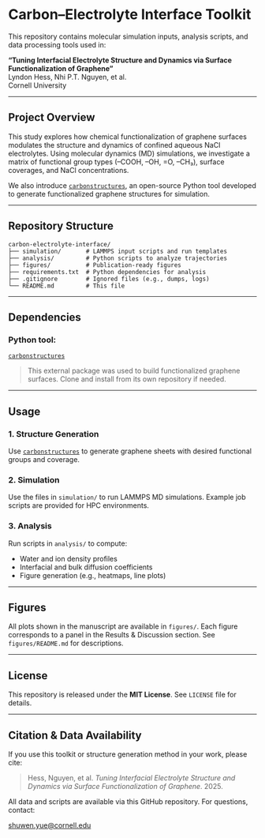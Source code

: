 # Carbon–Electrolyte Interface Toolkit

This repository contains molecular simulation inputs, analysis scripts, and data processing tools used in:

**“Tuning Interfacial Electrolyte Structure and Dynamics via Surface Functionalization of Graphene”**  
Lyndon Hess, Nhi P.T. Nguyen, et al.  
Cornell University

---

## Project Overview

This study explores how chemical functionalization of graphene surfaces modulates the structure and dynamics of confined aqueous NaCl electrolytes. Using molecular dynamics (MD) simulations, we investigate a matrix of functional group types (–COOH, –OH, =O, –CH₃), surface coverages, and NaCl concentrations.

We also introduce [`carbonstructures`](https://github.com/YueGroup/carbonstructures), an open-source Python tool developed to generate functionalized graphene structures for simulation.

---

## Repository Structure

```
carbon-electrolyte-interface/
├── simulation/       # LAMMPS input scripts and run templates
├── analysis/         # Python scripts to analyze trajectories
├── figures/          # Publication-ready figures
├── requirements.txt  # Python dependencies for analysis
├── .gitignore        # Ignored files (e.g., dumps, logs)
└── README.md         # This file
```

---

## Dependencies

### Python tool: 
[`carbonstructures`](https://github.com/YueGroup/carbonstructures)

> This external package was used to build functionalized graphene surfaces. Clone and install from its own repository if needed.

---

## Usage

### 1. Structure Generation
Use [`carbonstructures`](https://github.com/YueGroup/carbonstructures) to generate graphene sheets with desired functional groups and coverage.

### 2. Simulation
Use the files in `simulation/` to run LAMMPS MD simulations. Example job scripts are provided for HPC environments.

### 3. Analysis
Run scripts in `analysis/` to compute:
- Water and ion density profiles
- Interfacial and bulk diffusion coefficients
- Figure generation (e.g., heatmaps, line plots)

---

## Figures

All plots shown in the manuscript are available in `figures/`. Each figure corresponds to a panel in the Results & Discussion section. See `figures/README.md` for descriptions.

---

## License

This repository is released under the **MIT License**. See `LICENSE` file for details.

---

## Citation & Data Availability

If you use this toolkit or structure generation method in your work, please cite:

> Hess, Nguyen, et al. *Tuning Interfacial Electrolyte Structure and Dynamics via Surface Functionalization of Graphene*. 2025.

All data and scripts are available via this GitHub repository. For questions, contact:

[shuwen.yue@cornell.edu](mailto:shuwen.yue@cornell.edu)
